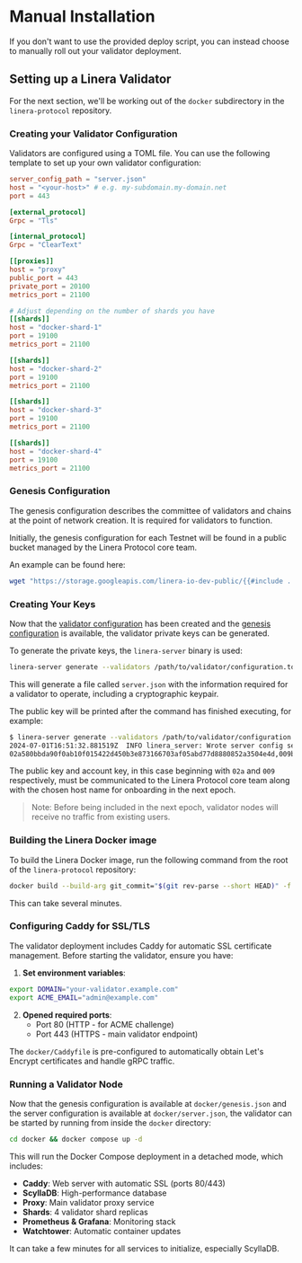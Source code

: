# Manual Installation

If you don't want to use the provided deploy script, you can instead choose to
manually roll out your validator deployment.

## Setting up a Linera Validator

For the next section, we'll be working out of the `docker` subdirectory in the
`linera-protocol` repository.

### Creating your Validator Configuration

Validators are configured using a TOML file. You can use the following template
to set up your own validator configuration:

```toml
server_config_path = "server.json"
host = "<your-host>" # e.g. my-subdomain.my-domain.net
port = 443

[external_protocol]
Grpc = "Tls"

[internal_protocol]
Grpc = "ClearText"

[[proxies]]
host = "proxy"
public_port = 443
private_port = 20100
metrics_port = 21100

# Adjust depending on the number of shards you have
[[shards]]
host = "docker-shard-1"
port = 19100
metrics_port = 21100

[[shards]]
host = "docker-shard-2"
port = 19100
metrics_port = 21100

[[shards]]
host = "docker-shard-3"
port = 19100
metrics_port = 21100

[[shards]]
host = "docker-shard-4"
port = 19100
metrics_port = 21100

```

### Genesis Configuration

The genesis configuration describes the committee of validators and chains at
the point of network creation. It is required for validators to function.

Initially, the genesis configuration for each Testnet will be found in a public
bucket managed by the Linera Protocol core team.

An example can be found here:

```bash
wget "https://storage.googleapis.com/linera-io-dev-public/{{#include ../../../TESTNET_DOMAIN}}/genesis.json"
```

### Creating Your Keys

Now that the
[validator configuration](manual-installation.md#creating-your-validator-configuration)
has been created and the
[genesis configuration](manual-installation.md#genesis-configuration) is
available, the validator private keys can be generated.

To generate the private keys, the `linera-server` binary is used:

```bash
linera-server generate --validators /path/to/validator/configuration.toml
```

This will generate a file called `server.json` with the information required for
a validator to operate, including a cryptographic keypair.

The public key will be printed after the command has finished executing, for
example:

```bash
$ linera-server generate --validators /path/to/validator/configuration.toml
2024-07-01T16:51:32.881519Z  INFO linera_server: Wrote server config server.json
02a580bbda90f0ab10f015422d450b3e873166703af05abd77d8880852a3504e4d,009b2ecc5d39645e81ff01cfe4ceeca5ec207d822762f43b35ef77b2367666a7f8
```

The public key and account key, in this case beginning with `02a` and `009`
respectively, must be communicated to the Linera Protocol core team along with
the chosen host name for onboarding in the next epoch.

> Note: Before being included in the next epoch, validator nodes will receive no
> traffic from existing users.

### Building the Linera Docker image

To build the Linera Docker image, run the following command from the root of the
`linera-protocol` repository:

```bash
docker build --build-arg git_commit="$(git rev-parse --short HEAD)" -f docker/Dockerfile . -t linera
```

This can take several minutes.

### Configuring Caddy for SSL/TLS

The validator deployment includes Caddy for automatic SSL certificate management. Before starting the validator, ensure you have:

1. **Set environment variables**:
```bash
export DOMAIN="your-validator.example.com"
export ACME_EMAIL="admin@example.com"
```

2. **Opened required ports**:
   - Port 80 (HTTP - for ACME challenge)
   - Port 443 (HTTPS - main validator endpoint)

The `docker/Caddyfile` is pre-configured to automatically obtain Let's Encrypt certificates and handle gRPC traffic.

### Running a Validator Node

Now that the genesis configuration is available at `docker/genesis.json` and the
server configuration is available at `docker/server.json`, the validator can be
started by running from inside the `docker` directory:

```bash
cd docker && docker compose up -d
```

This will run the Docker Compose deployment in a detached mode, which includes:
- **Caddy**: Web server with automatic SSL (ports 80/443)
- **ScyllaDB**: High-performance database
- **Proxy**: Main validator proxy service
- **Shards**: 4 validator shard replicas
- **Prometheus & Grafana**: Monitoring stack
- **Watchtower**: Automatic container updates

It can take a few minutes for all services to initialize, especially ScyllaDB.
